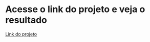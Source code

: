 # Acesse o link do projeto e veja o resultado

[Link do projeto](https://mathzinxss.github.io/myWorks/myProjects/projetos/testes/guia/guia5/)
